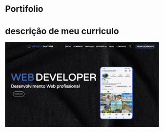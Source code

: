 # Portifolio
# descrição de meu curriculo
<p align="center">
  <img alt="License" src="./img/printportifolio.png">
</p>